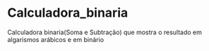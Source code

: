 # Calculadora_binaria
Calculadora binaria(Soma e Subtração) que mostra o resultado em algarismos arábicos e em binário
